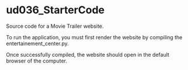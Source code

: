 # ud036_StarterCode
Source code for a Movie Trailer website.

To run the application, you must first render the website by compiling the
entertainement_center.py.

Once successfully compiled, the website should open in the default browser of the
computer.